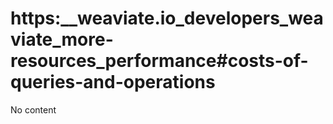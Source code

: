 # https:__weaviate.io_developers_weaviate_more-resources_performance#costs-of-queries-and-operations
No content